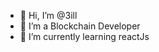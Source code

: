 - 👋 Hi, I’m @3ill
- 👀 I’m a Blockchain Developer
- 🌱 I’m currently learning reactJs

<!---
3ill/3ill is a ✨ special ✨ repository because its `README.md` (this file) appears on your GitHub profile.
You can click the Preview link to take a look at your changes.
--->
